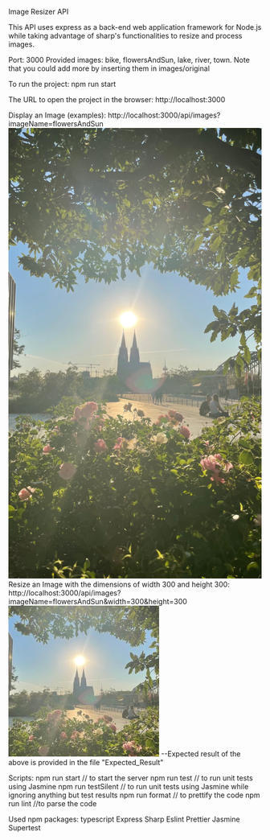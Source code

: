 Image Resizer API

This API uses express as a back-end web application framework for Node.js while taking advantage of sharp's functionalities to resize and process images.

Port: 3000
Provided images:
bike, flowersAndSun, lake, river, town.
Note that you could add more by inserting them in images/original

To run the project:
npm run start

The URL to open the project in the browser: http://localhost:3000

Display an Image (examples):
http://localhost:3000/api/images?imageName=flowersAndSun
![flowersAndSun](Expected_Result/flowersAndSun.jpg)
Resize an Image with the dimensions of width 300 and height 300:
http://localhost:3000/api/images?imageName=flowersAndSun&width=300&height=300 
![flowersAndSun-300x300](Expected_Result/flowersAndSun-300x300.jpg)
--Expected result of the above is provided in the file "Expected_Result"

Scripts:
npm run start // to start the server
npm run test // to run unit tests using Jasmine
npm run testSilent // to run unit tests using Jasmine while ignoring anything but test results
npm run format // to prettify the code
npm run lint //to parse the code

Used npm packages:
typescript
Express
Sharp
Eslint
Prettier
Jasmine
Supertest

